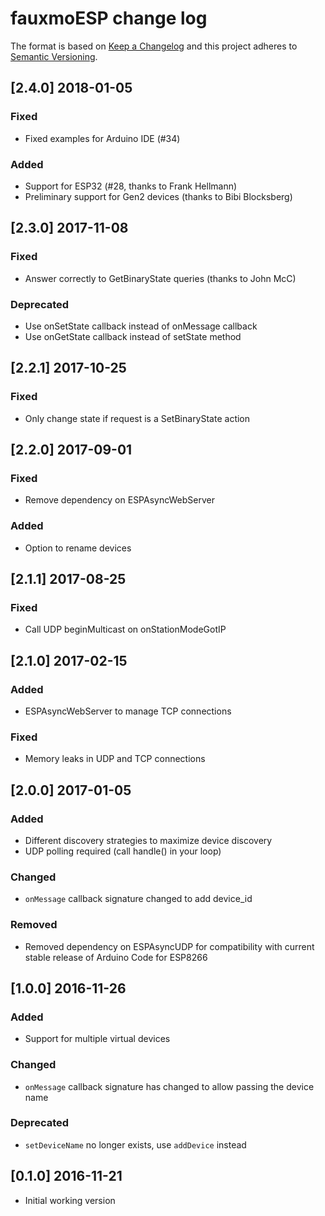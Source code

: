 # fauxmoESP change log

The format is based on [Keep a Changelog](http://keepachangelog.com/)
and this project adheres to [Semantic Versioning](http://semver.org/).

## [2.4.0] 2018-01-05
### Fixed
- Fixed examples for Arduino IDE (#34)

### Added
- Support for ESP32 (#28, thanks to Frank Hellmann)
- Preliminary support for Gen2 devices (thanks to Bibi Blocksberg)

## [2.3.0] 2017-11-08
### Fixed
- Answer correctly to GetBinaryState queries (thanks to John McC)

### Deprecated
- Use onSetState callback instead of onMessage callback
- Use onGetState callback instead of setState method

## [2.2.1] 2017-10-25
### Fixed
- Only change state if request is a SetBinaryState action

## [2.2.0] 2017-09-01
### Fixed
- Remove dependency on ESPAsyncWebServer

### Added
- Option to rename devices

## [2.1.1] 2017-08-25
### Fixed
- Call UDP beginMulticast on onStationModeGotIP

## [2.1.0] 2017-02-15
### Added
- ESPAsyncWebServer to manage TCP connections

### Fixed
- Memory leaks in UDP and TCP connections

## [2.0.0] 2017-01-05
### Added
- Different discovery strategies to maximize device discovery
- UDP polling required (call handle() in your loop)

### Changed
- ```onMessage``` callback signature changed to add device_id

### Removed
- Removed dependency on ESPAsyncUDP for compatibility with current stable release of Arduino Code for ESP8266

## [1.0.0] 2016-11-26
### Added
- Support for multiple virtual devices

### Changed
- ```onMessage``` callback signature has changed to allow passing the device name

### Deprecated
- ```setDeviceName``` no longer exists, use ```addDevice``` instead

## [0.1.0] 2016-11-21
- Initial working version
